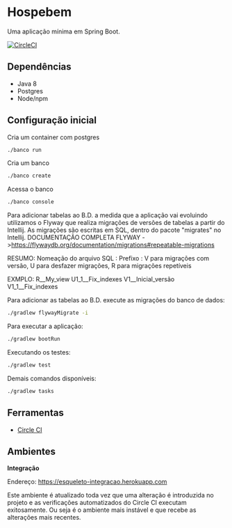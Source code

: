 # Hospebem

Uma aplicação mínima em Spring Boot.

[![CircleCI](https://circleci.com/gh/aceleradora-TW/esqueleto-ambulante/tree/master.svg?style=svg)](https://circleci.com/gh/aceleradora-TW/esqueleto-ambulante/tree/master)

## Dependências

- Java 8
- Postgres
- Node/npm


## Configuração inicial

Cria um container com postgres

```sh
./banco run
```

Cria um banco

```sh
./banco create
```

Acessa o banco

```sh
./banco console
```

Para adicionar tabelas ao B.D. a medida que a aplicação vai evoluindo utilizamos o Flyway que realiza migrações de versões de tabelas
a partir do Intellij. As migrações são escritas em SQL, dentro do pacote "migrates" no Intellij.
DOCUMENTAÇÃO COMPLETA FLYWAY ->https://flywaydb.org/documentation/migrations#repeatable-migrations

RESUMO:
Nomeação do arquivo SQL :
Prefixo : V para migrações com versão, U para desfazer migrações, R para migrações repetíveis

EXMPLO:
                R__My_view
                U1_1__Fix_indexes
                V1__Inicial_versão
                V1_1__Fix_indexes
             
Para adicionar as tabelas ao B.D. execute as migrações do banco de dados:

```bash
./gradlew flywayMigrate -i
```

Para executar a aplicação:

```sh
./gradlew bootRun
```

Executando os testes:

```sh
./gradlew test
```

Demais comandos disponíveis:

```sh
./gradlew tasks
```


## Ferramentas

- [Circle CI](https://circleci.com/gh/aceleradora-TW/esqueleto-ambulante)


## Ambientes

__Integração__

Endereço: https://esqueleto-integracao.herokuapp.com

Este ambiente é atualizado toda vez que uma alteração é introduzida no projeto e as verificações automatizados do Circle CI executam
exitosamente. Ou seja é o ambiente mais instável e que recebe as alterações mais recentes.
